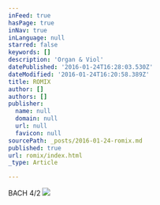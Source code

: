 ```yaml
---
inFeed: true
hasPage: true
inNav: true
inLanguage: null
starred: false
keywords: []
description: 'Organ & Viol'
datePublished: '2016-01-24T16:28:03.530Z'
dateModified: '2016-01-24T16:20:58.389Z'
title: ROMIX
author: []
authors: []
publisher:
  name: null
  domain: null
  url: null
  favicon: null
sourcePath: _posts/2016-01-24-romix.md
published: true
url: romix/index.html
_type: Article

---
```

BACH 4/2
![](https://the-grid-user-content.s3-us-west-2.amazonaws.com/78b72188-f165-4ef5-8c7a-095e3d801d17.jpg)